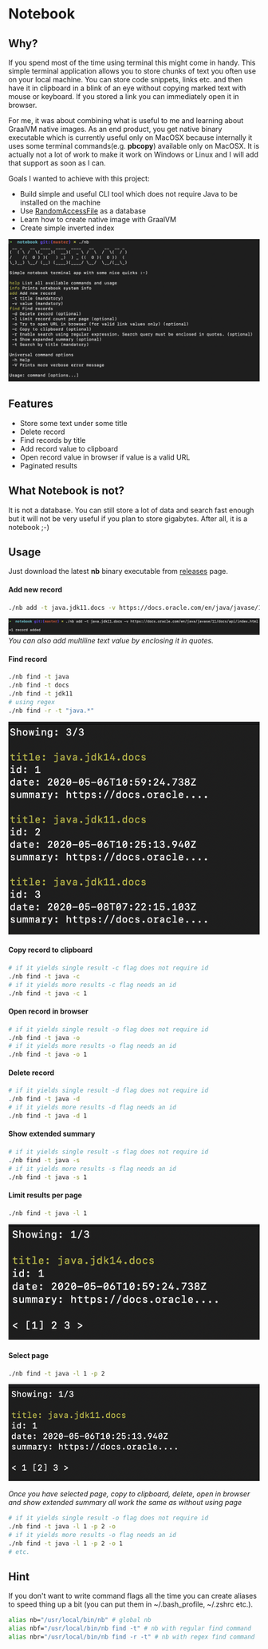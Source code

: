 # Notebook

## Why?
If you spend most of the time using terminal this might come in handy. 
This simple terminal application allows you to store chunks of text you often use on your local machine.
You can store code snippets, links etc. and then have it in clipboard in a blink of an eye without copying marked text with mouse or keyboard.
If you stored a link you can immediately open it in browser.

For me, it was about combining what is useful to me and learning about GraalVM native images. 
As an end product, you get native binary executable which is currently useful only on MacOSX because internally it uses some terminal commands(e.g. **pbcopy**) available only on MacOSX.
It is actually not a lot of work to make it work on Windows or Linux and I will add that support as soon as I can.

Goals I wanted to achieve with this project:
* Build simple and useful CLI tool which does not require Java to be installed on the machine
* Use [RandomAccessFile](https://docs.oracle.com/en/java/javase/11/docs/api/java.base/java/io/RandomAccessFile.html) as a database
* Learn how to create native image with GraalVM
* Create simple inverted index

![Notebook](assets/notebook.png)

## Features
* Store some text under some title
* Delete record
* Find records by title
* Add record value to clipboard
* Open record value in browser if value is a valid URL
* Paginated results

## What Notebook is not?
It is not a database. You can still store a lot of data and search fast enough but it will not be very useful if you plan to store gigabytes.
After all, it is a notebook ;-)

## Usage
Just download the latest **nb** binary executable from [releases](https://github.com/vsmid/notebook/releases) page.

#### Add new record
```bash
./nb add -t java.jdk11.docs -v https://docs.oracle.com/en/java/javase/11/docs/api/index.html 
```
![Add](assets/add_record.png)
*You can also add multiline text value by enclosing it in quotes.*
#### Find record
```bash
./nb find -t java
./nb find -t docs
./nb find -t jdk11
# using regex
./nb find -r -t "java.*"
```
![Find using regex](assets/find_records.png)
#### Copy record to clipboard
```bash
# if it yields single result -c flag does not require id
./nb find -t java -c
# if it yields more results -c flag needs an id
./nb find -t java -c 1
```
#### Open record in browser
```bash
# if it yields single result -o flag does not require id
./nb find -t java -o
# if it yields more results -o flag needs an id
./nb find -t java -o 1
```
#### Delete record
```bash
# if it yields single result -d flag does not require id
./nb find -t java -d
# if it yields more results -d flag needs an id
./nb find -t java -d 1
```
#### Show extended summary
```bash
# if it yields single result -s flag does not require id
./nb find -t java -s
# if it yields more results -s flag needs an id
./nb find -t java -s 1
```
#### Limit results per page
```bash
./nb find -t java -l 1
```
![Limit results per page](assets/limit_results.png)
#### Select page
```bash
./nb find -t java -l 1 -p 2
```
![Select page](assets/select_page.png)

*Once you have selected page, copy to clipboard, delete, open in browser and show extended summary all work the same as without using page*
```bash
# if it yields single result -o flag does not require id
./nb find -t java -l 1 -p 2 -o
# if it yields more results -o flag needs an id
./nb find -t java -l 1 -p 2 -o 1
# etc.
```
## Hint
If you don't want to write command flags all the time you can create aliases to speed thing up a bit (you can put them in ~/.bash_profile, ~/.zshrc etc.).
```bash
alias nb="/usr/local/bin/nb" # global nb
alias nbf="/usr/local/bin/nb find -t" # nb with regular find command
alias nbr="/usr/local/bin/nb find -r -t" # nb with regex find command
```
